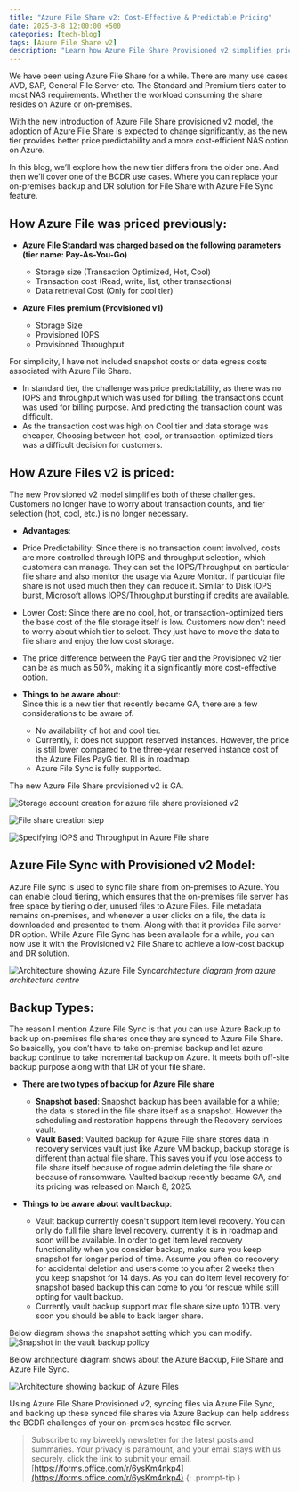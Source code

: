 ```yaml
---
title: "Azure File Share v2: Cost-Effective & Predictable Pricing"
date: 2025-3-8 12:00:00 +500
categories: [tech-blog]
tags: [Azure File Share v2]
description: "Learn how Azure File Share Provisioned v2 simplifies pricing, improves cost predictability, and enhances BCDR with Azure File Sync and vaulted backup in Azure"
---
```


We have been using Azure File Share for a while. There are many use cases AVD, SAP, General File Server etc. The Standard and Premium tiers cater to most NAS requirements. Whether the workload consuming the share resides on Azure or on-premises.

With the new introduction of Azure File Share provisioned v2 model, the adoption of Azure File Share is expected to change significantly, as the new tier provides better price predictability and a more cost-efficient NAS option on Azure.

In this blog, we’ll explore how the new tier differs from the older one. And then we’ll cover one of the BCDR use cases. Where you can replace your on-premises backup and DR solution for File Share with Azure File Sync feature.

## How Azure File was priced previously:

* **Azure File Standard was charged based on the following parameters (tier name: Pay-As-You-Go)**
    * Storage size (Transaction Optimized, Hot, Cool)
    * Transaction cost (Read, write, list, other transactions)
    * Data retrieval Cost (Only for cool tier)

* **Azure Files premium (Provisioned v1)**
    * Storage Size
    * Provisioned IOPS
    * Provisioned Throughput

For simplicity, I have not included snapshot costs or data egress costs associated with Azure File Share.

* In standard tier, the challenge was price predictability, as there was no IOPS and throughput which was used for billing, the transactions count was used for billing purpose. And predicting the transaction count was difficult. 
* As the transaction cost was high on Cool tier and data storage was cheaper, Choosing between hot, cool, or 
transaction-optimized tiers was a difficult decision for customers.

## How Azure Files v2 is priced:
The new Provisioned v2 model simplifies both of these challenges. Customers no longer have to worry about transaction counts, and tier selection (hot, cool, etc.) is no longer necessary.

* **Advantages**:
* Price Predictability: Since there is no transaction count involved, costs are more controlled through IOPS and throughput selection, which customers can manage. They can set the IOPS/Throughput on particular file share and also monitor the usage via Azure Monitor. If particular file share is not used much then they can reduce it.
Similar to Disk IOPS burst, Microsoft allows IOPS/Throughput bursting if credits are available. 
* Lower Cost: Since there are no cool, hot, or transaction-optimized tiers the base cost of the file storage itself is low. Customers now don’t need to worry about which tier to select. They just have to move the data to file share and enjoy the low cost storage. 
* The price difference between the PayG tier and the Provisioned v2 tier can be as much as 50%, making it a significantly more cost-effective option.

* **Things to be aware about**:\
Since this is a new tier that recently became GA, there are a few considerations to be aware of.
    * No availability of hot and cool tier.
    * Currently, it does not support reserved instances. However, the price is still lower compared to the three-year reserved instance cost of the Azure Files PayG tier. RI is in roadmap.
    * Azure File Sync is fully supported.

The new Azure File Share provisioned v2 is GA.

![Storage account creation for azure file share provisioned v2](https://raw.githubusercontent.com/qureshiaquib/qureshiaquib.github.io/main/assets/08032025/file-share-creation.jpg)

![File share creation step](https://raw.githubusercontent.com/qureshiaquib/qureshiaquib.github.io/main/assets/08032025/file-share-creation-step2.jpg)

![Specifying IOPS and Throughput in Azure File share](https://raw.githubusercontent.com/qureshiaquib/qureshiaquib.github.io/main/assets/08032025/fileshare-creation-step3.jpg)

## Azure File Sync with Provisioned v2 Model:
Azure File sync is used to sync file share from on-premises to Azure. You can enable cloud tiering, which ensures that the on-premises file server has free space by tiering older, unused files to Azure Files. File metadata remains on-premises, and whenever a user clicks on a file, the data is downloaded and presented to them. Along with that it provides File server DR option.
While Azure File Sync has been available for a while, you can now use it with the Provisioned v2 File Share to achieve a low-cost backup and DR solution.

![Architecture showing Azure File Sync](https://raw.githubusercontent.com/qureshiaquib/qureshiaquib.github.io/main/assets/08032025/file-sync-architecture.jpg)_architecture diagram from azure architecture centre_

## Backup Types: 
The reason I mention Azure File Sync is that you can use Azure Backup to back up on-premises file shares once they are synced to Azure File Share. So basically, you don’t have to take on-premise backup and let azure backup continue to take incremental backup on Azure. It meets both off-site backup purpose along with that DR of your file share.
* **There are two types of backup for Azure File share**
    * **Snapshot based**: Snapshot backup has been available for a while; the data is stored in the file share itself as a snapshot. However the scheduling and restoration happens through the Recovery services vault.
    * **Vault Based**: Vaulted backup for Azure File share stores data in recovery services vault just like Azure VM backup, backup storage is different than actual file share. This saves you if you lose access to file share itself because of rogue admin deleting the file share or because of ransomware.
    Vaulted backup recently became GA, and its pricing was released on March 8, 2025. 

* **Things to be aware about vault backup**:
    * Vault backup currently doesn't support item level recovery. You can only do full file share level recovery.
    currently it is in roadmap and soon will be available. In order to get Item level recovery functionality when you consider backup, make sure you keep snapshot for longer period of time. Assume you often do recovery for accidental deletion and users come to you after 2 weeks then you keep snapshot for 14 days. As you can do item level recovery for snapshot based backup this can come to you for rescue while still opting for vault backup.
    * Currently vault backup support max file share size upto 10TB. very soon you should be able to back larger share.

Below diagram shows the snapshot setting which you can modify.
![Snapshot in the vault backup policy](https://raw.githubusercontent.com/qureshiaquib/qureshiaquib.github.io/main/assets/08032025/backup-policy.jpg)

Below architecture diagram shows about the Azure Backup, File Share and Azure File Sync.

![Architecture showing backup of Azure Files](https://raw.githubusercontent.com/qureshiaquib/qureshiaquib.github.io/main/assets/08032025/backup-of-azure-file-share.jpg)

Using Azure File Share Provisioned v2, syncing files via Azure File Sync, and backing up these synced file shares via Azure Backup can help address the BCDR challenges of your on-premises hosted file server.

>Subscribe to my biweekly newsletter for the latest posts and summaries. Your privacy is paramount, and your email stays with us securely.
click the link to submit your email.
[https://forms.office.com/r/6ysKm4nkp4](https://forms.office.com/r/6ysKm4nkp4)
{: .prompt-tip }